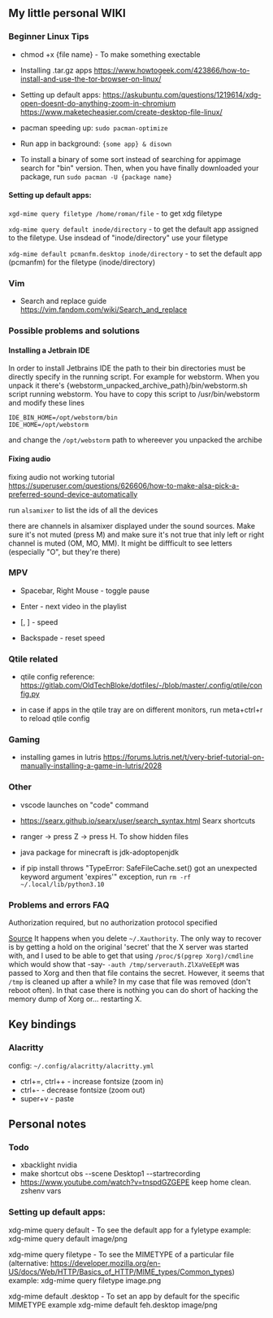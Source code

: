 ## My little personal WIKI

### Beginner Linux Tips

- chmod +x {file name} - To make something exectable

- Installing .tar.gz apps https://www.howtogeek.com/423866/how-to-install-and-use-the-tor-browser-on-linux/

- Setting up default apps: https://askubuntu.com/questions/1219614/xdg-open-doesnt-do-anything-zoom-in-chromium https://www.maketecheasier.com/create-desktop-file-linux/

- pacman speeding up: ``` sudo pacman-optimize ```

- Run app in background: ``` {some app} & disown ```

- To install a binary of some sort instead of searching for appimage search for "bin" version. Then, when you have finally downloaded your package, run ``` sudo pacman -U {package name} ```

#### Setting up default apps:

``` xgd-mime query filetype /home/roman/file ``` - to get xdg filetype

``` xdg-mime query default inode/directory ``` - to get the default app assigned to the filetype. Use insdead of "inode/directory" use your filetype

``` xdg-mime default pcmanfm.desktop inode/directory ``` - to set the default app (pcmanfm) for the filetype (inode/directory)


### Vim

- Search and replace guide https://vim.fandom.com/wiki/Search_and_replace


### Possible problems and solutions

#### Installing a Jetbrain IDE

In order to install Jetbrains IDE the path to their bin directories must be directly specify in the running script. For example for webstorm. When you unpack it there's {webstorm_unpacked_archive_path}/bin/webstorm.sh script running webstorm. You have to copy this script to /usr/bin/webstorm and modify these lines

```
IDE_BIN_HOME=/opt/webstorm/bin
IDE_HOME=/opt/webstorm
```

and change the ``` /opt/webstorm ``` path to whereever you unpacked the archibe

#### Fixing audio

fixing audio not working tutorial https://superuser.com/questions/626606/how-to-make-alsa-pick-a-preferred-sound-device-automatically

run ``` alsamixer ``` to list the ids of all the devices

there are channels in alsamixer displayed under the sound sources. Make sure it's not muted (press M) and make sure it's not true that inly left or right channel is muted (OM, MO, MM). It might be diffficult to see letters (especially "O", but they're there)

### MPV

- Spacebar, Right Mouse - toggle pause

- Enter - next video in the playlist

- [, ] - speed

- Backspade - reset speed


### Qtile related

- qtile config reference: https://gitlab.com/OldTechBloke/dotfiles/-/blob/master/.config/qtile/config.py

- in case if apps in the qtile tray are on different monitors, run meta+ctrl+r to reload qtile config


### Gaming

- installing games in lutris https://forums.lutris.net/t/very-brief-tutorial-on-manually-installing-a-game-in-lutris/2028


### Other

- vscode launches on "code" command

- https://searx.github.io/searx/user/search_syntax.html Searx shortcuts

- ranger -> press Z -> press H. To show hidden files

- java package for minecraft is jdk-adoptopenjdk

- if pip install throws "TypeError: SafeFileCache.set() got an unexpected keyword argument 'expires'" exception, run ``` rm -rf ~/.local/lib/python3.10 ```


### Problems and errors FAQ
Authorization required, but no authorization protocol specified

[Source](https://www.reddit.com/r/linux4noobs/comments/lu1plx/comment/iz26eko/?utm_source=share&utm_medium=web2x&context=3) It happens when you delete `~/.Xauthority`. The only way to recover is by getting a hold on the original 'secret' that the X server was started with, and I used to be able to get that using `/proc/$(pgrep Xorg)/cmdline` which would show that -say- `-auth /tmp/serverauth.ZlXaVeEEpM` was passed to Xorg and then that file contains the secret. However, it seems that `/tmp` is cleaned up after a while? In my case that file was removed (don't reboot often). In that case there is nothing you can do short of hacking the memory dump of Xorg or... restarting X.


## Key bindings

### Alacritty

config: ``` ~/.config/alacritty/alacritty.yml  ```
 - ctrl+=, ctrl++ - increase fontsize (zoom in)
 - ctrl+- - decrease fontsize (zoom out)
 - super+v - paste


## Personal notes

### Todo
 - xbacklight nvidia
 - make shortcut obs --scene Desktop1 --startrecording
 - https://www.youtube.com/watch?v=tnspdGZGEPE keep home clean. zshenv vars



### Setting up default apps:

xdg-mime query default <MIMETYPE> - To see the default app for a fyletype
	example: xdg-mime query default image/png

xdg-mime query filetype <file name> - To see the MIMETYPE  of a particular file (alternative: https://developer.mozilla.org/en-US/docs/Web/HTTP/Basics_of_HTTP/MIME_types/Common_types) 
	example: xdg-mime query filetype image.png

xdg-mime default <app>.desktop <MIMETYPE> - To set an app by default for the specific MIMETYPE
	example xdg-mime default feh.desktop image/png
